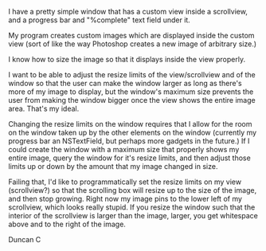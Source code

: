 

I have a pretty simple window that has a custom view inside a scrollview, and a progress bar and "%complete" text field under it.

My program creates custom images which are displayed inside the custom view (sort of like the way Photoshop creates a new image of arbitrary size.)

I know how to size the image so that it displays inside the view properly.

I want to be able to adjust the resize limits of the view/scrollview and of the window so that the user can make the window larger as long as there's more of my image to display, but the window's maximum size prevents the user from making the window bigger once the view shows the entire image area. That's my ideal.

Changing the resize limits on the window requires that I allow for the room on the window taken up by the other elements on the window (currently my progress bar an NSTextField, but perhaps more gadgets in the future.) If I could create the window with a maximum size that properly shows my entire image, query the window for it's resize limits, and then adjust those limits up or down by the amount that my image changed in size. 

Failing that, I'd like to programmatically set the resize limits on my view (scrollview?) so that the scrolling box will resize up to the size of the image, and then stop growing. Right now my image pins to the lower left of my scrollview, which looks really stupid. If you resize the window such that the interior of the scrollview is larger than the image, larger, you get whitespace above and to the right of the image.


Duncan C
